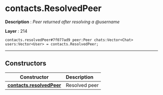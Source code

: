 # contacts.ResolvedPeer

**Description** : *Peer returned after resolving a @username*

**Layer** : 214

```tl
contacts.resolvedPeer#7f077ad9 peer:Peer chats:Vector<Chat> users:Vector<User> = contacts.ResolvedPeer;
```

---

## Constructors

| Constructor | Description |
| :---: | :--- |
| [**contacts.resolvedPeer**](constructor/contacts.resolvedPeer) | Resolved peer |